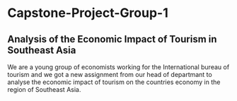 # Capstone-Project-Group-1
## Analysis of the Economic Impact of Tourism in Southeast Asia
We are a young group of economists working for the International bureau of tourism and we got a new assignment from our head of departmant to analyse the economic impact of tourism on the countries economy in the region of Southeast Asia.

